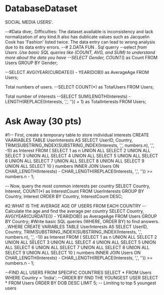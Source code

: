 # DatabaseDataset
SOCIAL MEDIA USERS'.

--#Data dive;. 
Difficulties:
The dataset available is inconsistency and lack normalization of any kind.It also has dublicate values such as Jacquelin Cook has 'Fashion' listed twice.
The data entry can lead to wrong analysis due to its data entry errors.
--# 2.DATA FUN .
Sql querry
--select *from Users
.Use basic SQL queries like (COUNT, AVG, and SUM) to understand more about the data you have
--SELECT Gender, COUNT(*) as Count
FROM Users
GROUP BY Gender;

--SELECT AVG(YEAR(CURDATE()) - YEAR(DOB)) as AverageAge
FROM Users;

Total numbers of users.
--SELECT COUNT(*) as TotalUsers
FROM Users;

Total number of interests
--SELECT SUM(LENGTH(Interests) - LENGTH(REPLACE(Interests, ',', '')) + 1) as TotalInterests
FROM Users;
# Ask Away (30 pts)
#1-- First, create a temporary table to store individual interests
CREATE VAARIABLES TABLE UserInterests AS
SELECT UserID, Country, TRIM(SUBSTRING_INDEX(SUBSTRING_INDEX(Interests, ',', numbers.n), ',', -1)) as Interest
FROM (
    SELECT 1 as n UNION ALL SELECT 2 UNION ALL SELECT 3 UNION ALL SELECT 4
    UNION ALL SELECT 5 UNION ALL SELECT 6 UNION ALL SELECT 7 UNION ALL SELECT 8
    UNION ALL SELECT 9 UNION ALL SELECT 10
) numbers INNER JOIN Users
ON CHAR_LENGTH(Interests) - CHAR_LENGTH(REPLACE(Interests, ',', '')) >= numbers.n - 1;

-- Now, query the most common interests per country
SELECT Country, Interest, COUNT(*) as InterestCount
FROM UserInterests
GROUP BY Country, Interest
ORDER BY Country, InterestCount DESC;

#2.WHAT IS THE AVERAGE AGE OF USERS FROM EACH COUNTRY
-- Calculate the age and find the average per country
SELECT Country, AVG(YEAR(CURDATE()) - YEAR(DOB)) as AverageAge
FROM Users
GROUP BY Country;
#Write basic SQL queries (WHERE, ORDER BY) to find answers.
..WHERE
CREATE VARIABLES TABLE UserInterests AS
SELECT UserID, Country, TRIM(SUBSTRING_INDEX(SUBSTRING_INDEX(Interests, ',', numbers.n), ',', -1)) as Interest
FROM (
    SELECT 1 as n UNION ALL SELECT 2 UNION ALL SELECT 3 UNION ALL SELECT 4
    UNION ALL SELECT 5 UNION ALL SELECT 6 UNION ALL SELECT 7 UNION ALL SELECT 8
    UNION ALL SELECT 9 UNION ALL SELECT 10
) numbers INNER JOIN Users
ON CHAR_LENGTH(Interests) - CHAR_LENGTH(REPLACE(Interests, ',', '')) >= numbers.n - 1;

--FIND ALL USERS FROM SPECIFIC COUNTRIES
SELECT * 
FROM Users 
WHERE Country = 'India';
--ORDER BY
fIND THE YOUNGEST USER
SELECT * 
FROM Users 
ORDER BY DOB DESC 
LIMIT 5; -- Limiting to top 5 youngest users





